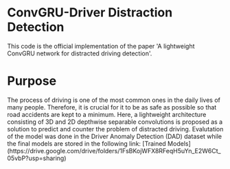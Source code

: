 # ConvGRU-Driver Distraction Detection
This code is the official implementation of the paper 'A lightweight ConvGRU network for distracted
driving detection'. 
<h1> Purpose </h1>
<p>
The process of driving is one of the most common ones in the daily lives of many people. Therefore, it is crucial for it to be as safe as possible so that road accidents are kept to a minimum. Here, a lightweight architecture consisting of 3D and 2D depthwise separable convolutions is proposed as a solution to predict and counter the problem of distracted driving. Evalutation of the model was done in the Driver Anomaly Detection (DAD) dataset while the final models are stored in the following link: [Trained Models](https://drive.google.com/drive/folders/1FsBKojWFX8RFeqH5uYn_E2W6Ct_05vbP?usp=sharing)
</p>

